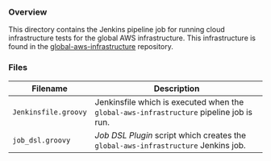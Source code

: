 ### Overview

This directory contains the Jenkins pipeline job for running cloud infrastructure tests for the global AWS 
infrastructure.  This infrastructure is found in the 
[global-aws-infrastructure](https://github.com/AJarombek/global-aws-infrastructure) repository.

### Files

| Filename                  | Description                                                                                      |
|---------------------------|--------------------------------------------------------------------------------------------------|
| `Jenkinsfile.groovy`      | Jenkinsfile which is executed when the `global-aws-infrastructure` pipeline job is run.          |
| `job_dsl.groovy`          | *Job DSL Plugin* script which creates the `global-aws-infrastructure` Jenkins job.               |